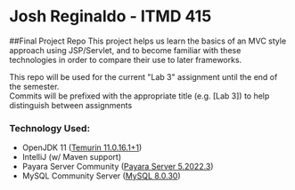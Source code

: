 # Josh Reginaldo - ITMD 415
##Final Project Repo
This project helps us learn the basics of an MVC style approach using
JSP/Servlet, and to become familiar with these technologies in order to compare their use to later
frameworks.

This repo will be used for the current "Lab 3" assignment until the end of the semester.  
Commits will be prefixed with the appropriate title (e.g. [Lab 3]) to help distinguish between assignments
### Technology Used:
- OpenJDK 11 ([Temurin 11.0.16.1+1](https://adoptium.net/temurin/releases/?version=11))
- IntelliJ (w/ Maven support)
- Payara Server Community ([Payara Server 5.2022.3](https://www.payara.fish/downloads/payara-platform-community-edition/))
- MySQL Community Server ([MySQL 8.0.30](https://dev.mysql.com/downloads/mysql/))
      
